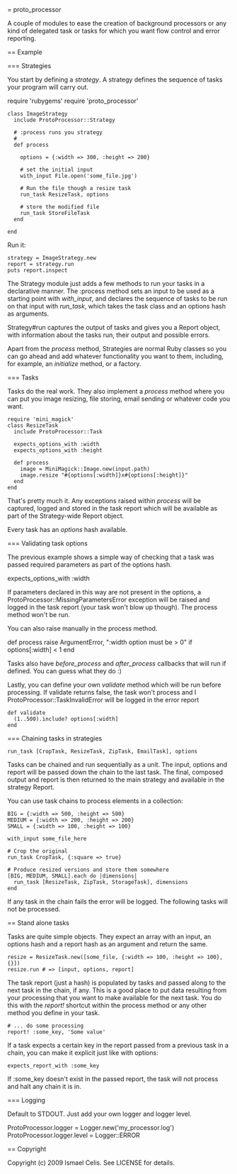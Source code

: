 = proto_processor

A couple of modules to ease the creation of background processors or any kind of delegated task or tasks for which you want flow control and error reporting.

== Example

=== Strategies

You start by defining a *strategy*. A strategy defines the sequence of tasks your program will carry out.

require 'rubygems'
require 'proto_processor'

    class ImageStrategy
      include ProtoProcessor::Strategy
     
      # :process runs you strategy
      #
      def process
        
        options = {:width => 300, :height => 200}

        # set the initial input
        with_input File.open('some_file.jpg')
  
        # Run the file though a resize task
        run_task ResizeTask, options

        # store the modified file
        run_task StoreFileTask
      end
       
    end

Run it:

    strategy = ImageStrategy.new
    report = strategy.run
    puts report.inspect

The Strategy module just adds a few methods to run your tasks in a declarative manner. The :process method sets an input to be used as a starting point with *with_input*, and declares the sequence of tasks to be run on that input with *run_task*, which takes the task class and an options hash as arguments.

Strategy#run captures the output of tasks and gives you a Report object, with information about the tasks run, their output and possible errors.

Apart from the *process* method, Strategies are normal Ruby classes so you can go ahead and add whatever functionality you want to them, including, for example, an *initialize* method, or a factory.

=== Tasks

Tasks do the real work. They also implement a *process* method where you can put you image resizing, file storing, email sending or whatever code you want.

    require 'mini_magick'
    class ResizeTask
      include ProtoProcessor::Task
      
      expects_options_with :width
      expects_options_with :height

      def process
        image = MiniMagick::Image.new(input.path)
        image.resize "#{options[:width]}x#{options[:height]}"
      end
    end

That's pretty much it. Any exceptions raised within *process* will be captured, logged and stored in the task report which will be available as part of the Strategy-wide Report object.

Every task has an *options* hash available.

=== Validating task options

The previous example shows a simple way of checking that a task was passed required parameters as part of the options hash.

   expects_options_with :width

If parameters declared in this way are not present in the options, a ProtoProcessor::MissingParametersError exception will be raised and logged in the task report (your task won't blow up though). The process method won't be run.

You can also raise manually in the process method.

   def process
    raise ArgumentError, ":width option must be > 0" if options[:width] < 1
   end

Tasks also have *before_process* and *after_process* callbacks that will run if defined. You can guess what they do :)

Lastly, you can define your own *validate* method which will be run before processing. If validate returns false, the task won't process and I ProtoProcessor::TaskInvalidError will be logged in the error report

    def validate
      (1..500).include? options[:width]
    end

=== Chaining tasks in strategies

    run_task [CropTask, ResizeTask, ZipTask, EmailTask], options

Tasks can be chained and run sequentially as a unit. The input, options and report will be passed down the chain to the last task. The final, composed output and report is then returned to the main strategy and available in the strategy Report.

You can use task chains to process elements in a collection:

    BIG = {:width => 500, :height => 500}
    MEDIUM = {:width => 200, :height => 200}
    SMALL = {:width => 100, :height => 100}

    with_input some_file_here

    # Crop the original
    run_task CropTask, {:square => true}

    # Produce resized versions and store them somewhere
    [BIG, MEDIUM, SMALL].each do |dimensions|
      run_task [ResizeTask, ZipTask, StorageTask], dimensions
    end

If any task in the chain fails the error will be logged. The following tasks will not be processed.

== Stand alone tasks

Tasks are quite simple objects. They expect an array with an input, an options hash and a report hash as an argument and return the same.

    resize = ResizeTask.new([some_file, {:width => 100, :height => 100}, {}])
    resize.run # => [input, options, report]

The task report (just a hash) is populated by tasks and passed along to the next task in the chain, if any. This is a good place to put data resulting from your processing that you want to make available for the next task. You do this with the *report!* shortcut within the process method or any other method you define in your task.

    # ... do some processing
    report! :some_key, 'Some value'

If a task expects a certain key in the report passed from a previous task in a chain, you can make it explicit just like with options:

    expects_report_with :some_key

If :some_key doesn't exist in the passed report, the task will not process and halt any chain it is in.

=== Logging

Default to STDOUT. Just add your own logger and logger level.

ProtoProcessor.logger = Logger.new('my_processor.log')
ProtoProcessor.logger.level = Logger::ERROR


== Copyright

Copyright (c) 2009 Ismael Celis. See LICENSE for details.
